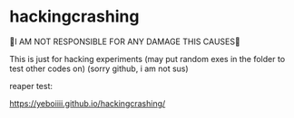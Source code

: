 # hackingcrashing
🛑I AM NOT RESPONSIBLE FOR ANY DAMAGE THIS CAUSES🛑

This is just for hacking experiments (may put random exes in the folder to test other codes on) (sorry github, i am not sus)

reaper test:

https://yeboiiii.github.io/hackingcrashing/

